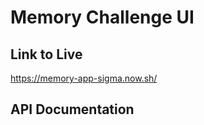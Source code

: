 Memory Challenge UI
======================



Link to Live
------------
https://memory-app-sigma.now.sh/



API Documentation
-----------------

